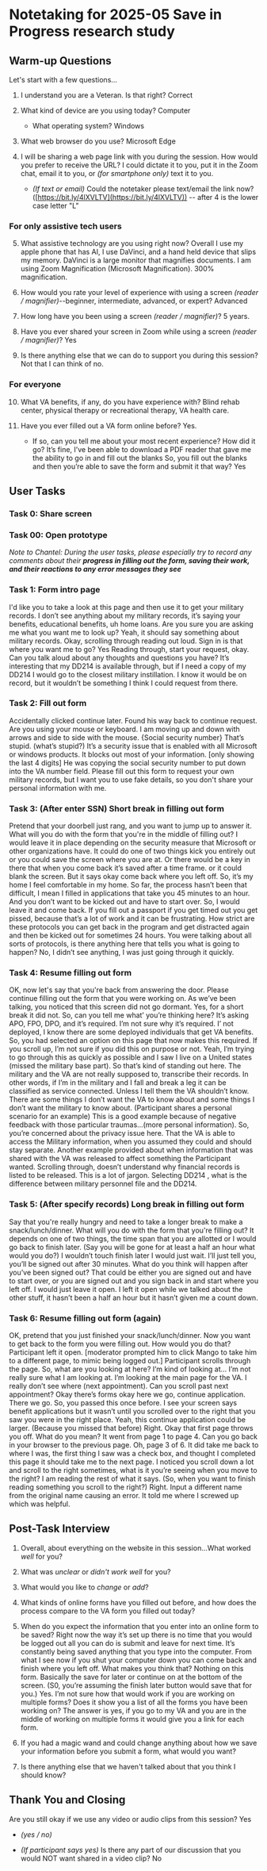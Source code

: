 # Notetaking for 2025-05 Save in Progress research study

## Warm-up Questions

Let's start with a few questions...

1. I understand you are a Veteran. Is that right? Correct

1. What kind of device are you using today? Computer
    * What operating system? Windows

1. What web browser do you use? Microsoft Edge

1. I will be sharing a web page link with you during the session. How would you prefer to receive the URL? I could dictate it to you, put it in the Zoom chat, email it to you, or _(for smartphone only)_ text it to you.

    * _(If text or email)_ Could the notetaker please text/email the link now? ([https://bit.ly/4lXVLTV](https://bit.ly/4lXVLTV)) -- after 4 is the lower case letter "L"

### For only assistive tech users

5. What assistive technology are you using right now?
Overall I use my apple phone that has AI, I use DaVinci, and a hand held device that slips my memory. DaVinci is a large monitor that magnifies documents. I am using Zoom Magnification (Microsoft Magnification). 300% magnification.
1. How would you rate your level of experience with using a screen _(reader / magnifier)_--beginner, intermediate, advanced, or expert? Advanced

1. How long have you been using a screen _(reader / magnifier)_?
5 years.
1. Have you ever shared your screen in Zoom while using a screen _(reader / magnifier)_?
Yes
1. Is there anything else that we can do to support you during this session? Not that I can think of no. 

### For everyone

10. What VA benefits, if any, do you have experience with? Blind rehab center, physical therapy or recreational therapy, VA health care.

1. Have you ever filled out a VA form online before? Yes. 

    * If so, can you tell me about your most recent experience? How did it go?
It’s fine, I’ve been able to download a PDF reader that gave me the ability to go in and fill out the blanks 
So, you fill out the blanks and then you’re able to save the form and submit it that way? Yes
## User Tasks

### Task 0: Share screen

### Task 00: Open prototype

*Note to Chantel: During the user tasks, please especially try to record any comments about their **progress in filling out the form, saving their work, and their reactions to any error messages they see***
### Task 1: Form intro page

I'd like you to take a look at this page and then use it to get your military records.
I don’t see anything about my military records, it’s saying your benefits, educational benefits, uh home loans. Are you sure you are asking me what you want me to look up? 
Yeah, it should say something about military records. Okay, scrolling through reading out loud. Sign in is that where you want me to go? Yes
Reading through, start your request, okay. 
Can you talk aloud about any thoughts and questions you have? It’s interesting that my DD214 is available through, but if I need a copy of my DD214 I would go to the closest military instillation. I know it would be on record, but it wouldn’t be something I think I could request from there. 
### Task 2: Fill out form
Accidentally clicked continue later. Found his way back to continue request.
Are you using your mouse or keyboard. I am moving up and down with arrows and side to side with the mouse. 
{Social security number} That’s stupid. (what’s stupid?) It’s a security issue that is enabled with all Microsoft or windows products. It blocks out most of your information. [only showing the last 4 digits] He was copying the social security number to put down into the VA number field.
Please fill out this form to request your own military records, but I want you to use fake details, so you don't share your personal information with me.

### Task 3: (After enter SSN) Short break in filling out form

Pretend that your doorbell just rang, and you want to jump up to answer it. What will you do with the form that you're in the middle of filling out? I would leave it in place depending on the security measure that Microsoft or other organizations have. It could do one of two things kick you entirely out or you could save the screen where you are at. Or there would be a key in there that when you come back it’s saved after a time frame. or it could blank the screen. But it says okay come back where you left off. 
So, it’s my home I feel comfortable in my home. So far, the process hasn’t been that difficult, I mean I filled in applications that take you 45 minutes to an hour. And you don’t want to be kicked out and have to start over. So, I would leave it and come back. 
If you fill out a passport if you get timed out you get pissed, because that’s a lot of work and it can be frustrating. How strict are these protocols you can get back in the program and get distracted again and then be kicked out for sometimes 24 hours.
You were talking about all sorts of protocols, is there anything here that tells you what is going to happen? No, I didn’t see anything, I was just going through it quickly. 

### Task 4: Resume filling out form

OK, now let's say that you're back from answering the door. Please continue filling out the form that you were working on.
As we’ve been talking, you noticed that this screen did not go dormant. Yes, for a short break it did not. 
So, can you tell me what’ you’re thinking here? It’s asking APO, FPO, DPO, and it’s required. I’m not sure why it’s required. I’ not deployed, I know there are some deployed individuals that get VA benefits. 
So, you had selected an option on this page that now makes this required. If you scroll up, I’m not sure if you did this on purpose or not. Yeah, I’m trying to go through this as quickly as possible and I saw I live on a United states (missed the military base part).
So that’s kind of standing out here. The military and the VA are not really supposed to, transcribe their records. In other words, if I’m in the military and I fall and break a leg it can be classified as service connected. Unless I tell them the VA shouldn’t know. There are some things I don’t want the VA to know about and some things I don’t want the military to know about. (Participant shares a personal scenario for an example) This is a good example because of negative feedback with those particular traumas…(more personal information).
So, you’re concerned about the privacy issue here. That the VA is able to access the Military information, when you assumed they could and should stay separate. 
Another example provided about when information that was shared with the VA was released to affect something the Participant wanted. 
Scrolling through, doesn’t understand why financial records is listed to be released. This is a lot of jargon. Selecting DD214 , what is the difference between military personnel file and the DD214.
### Task 5: (After specify records) Long break in filling out form

Say that you're really hungry and need to take a longer break to make a snack/lunch/dinner. What will you do with the form that you're filling out? It depends on one of two things, the time span that you are allotted or I would go back to finish later. (Say you will be gone for at least a half an hour what would you do?) I wouldn’t touch finish later I would just wait.
I’ll just tell you, you’ll be signed out after 30 minutes. What do you think will happen after you’ve been signed out? That could be either you are signed out and have to start over, or you are signed out and you sign back in and start where you left off. 
I would just leave it open. I left it open while we talked about the other stuff, it hasn’t been a half an hour but it hasn’t given me a count down. 
### Task 6: Resume filling out form (again)

OK, pretend that you just finished your snack/lunch/dinner. Now you want to get back to the form you were filling out. How would you do that?
Participant left it open. [moderator prompted him to click Mango to take him to a different page, to mimic being logged out.]  Participant scrolls through the page.
So, what are you looking at here? I’m kind of looking at… I’m not really sure what I am looking at. I’m looking at the main page for the VA. I really don’t see where (next appointment). 
Can you scroll past next appointment? Okay there’s forms okay here we go, continue application. There we go. 
So, you passed this once before. I see your screen says benefit applications but it wasn’t until you scrolled over to the right that you saw you were in the right place. Yeah, this continue application could be larger. (Because you missed that before) Right. 
Okay that first page throws you off. What do you mean? It went from page 1 to page 4. Can you go back in your browser to the previous page. Oh, page 3 of 6. It did take me back to where I was, the first thing I saw was a check box, and thought I completed this page it should take me to the next page. 
I noticed you scroll down a lot and scroll to the right sometimes, what is it you’re seeing when you move to the right? I am reading the rest of what it says. (So, when you want to finish reading something you scroll to the right?) Right.
Input a different name from the original name causing an error. It told me where I screwed up which was helpful.
## Post-Task Interview

1. Overall, about everything on the website in this session...What worked _well_ for you?

1. What was _unclear_ or _didn't work well_ for you?

1. What would you like to _change_ or _add_?

1. What kinds of online forms have you filled out before, and how does the process compare to the VA form you filled out today?

1. When do you expect the information that you enter into an online form to be saved?
Right now the way it’s set up there is no time that you would be logged out all you can do is submit and leave for next time.
It’s constantly being saved anything that you type into the computer. From what I see now if you shut your computer down you can come back and finish where you left off.
What makes you think that? Nothing on this form. Basically the save for later or continue on at the bottom of the screen. (S0, you’re assuming the finish later button would save that for you.) Yes.
I’m not sure how that would work if you are working on multiple forms? Does it show you a list of all the forms you have been working on? The answer is yes, if you go to my VA and you are in the middle of working on multiple forms it would give you a link for each form. 
1. If you had a magic wand and could change anything about how we save your information before you submit a form, what would you want?

1. Is there anything else that we haven't talked about that you think I should know?

## Thank You and Closing

Are you still okay if we use any video or audio clips from this session? Yes

* _(yes / no)_

* _(If participant says yes)_ Is there any part of our discussion that you would NOT want shared in a video clip? No
